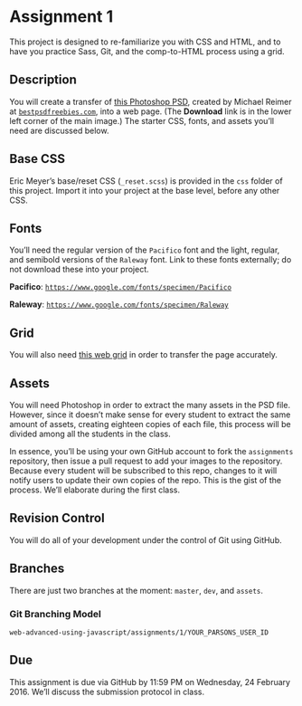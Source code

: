 # Assignment 1

This project is designed to re-familiarize you with CSS and HTML, and to have you practice Sass, Git, and the comp-to-HTML process using a grid.

## Description

You will create a transfer of [this Photoshop PSD](http://www.bestpsdfreebies.com/freebie/focus-psd-theme/), created by Michael Reimer at [`bestpsdfreebies.com`](www.bestpsdfreebies.com), into a web page. (The **Download** link is in the lower left corner of the main image.) The starter CSS, fonts, and assets you’ll need are discussed below.

## Base CSS

Eric Meyer’s base/reset CSS (`_reset.scss`) is provided in the `css` folder of this project. Import it into your project at the base level, before any other CSS.

## Fonts

You’ll need the regular version of the `Pacifico` font and the light, regular, and semibold versions of the `Raleway` font. Link to these fonts externally; do not download these into your project.

**Pacifico**: [`https://www.google.com/fonts/specimen/Pacifico`](https://www.google.com/fonts/specimen/Pacifico)

**Raleway**: [`https://www.google.com/fonts/specimen/Raleway`](https://www.google.com/fonts/specimen/Raleway)

## Grid

You will also need [this web grid](https://github.com/code-warrior/column-baseline-grid) in order to transfer the page accurately.

## Assets

You will need Photoshop in order to extract the many assets in the PSD file. However, since it doesn’t make sense for every student to extract the same amount of assets, creating eighteen copies of each file, this process will be divided among all the students in the class.

In essence, you’ll be using your own GitHub account to fork the `assignments` repository, then issue a pull request to add your images to the repository. Because every student will be subscribed to this repo, changes to it will notify users to update their own copies of the repo. This is the gist of the process. We’ll elaborate during the first class.

## Revision Control

You will do all of your development under the control of Git using GitHub.

## Branches

There are just two branches at the moment: `master`, `dev`, and `assets`.

### Git Branching Model

`web-advanced-using-javascript/assignments/1/YOUR_PARSONS_USER_ID`

## Due

This assignment is due via GitHub by 11:59 PM on Wednesday, 24 February 2016. We’ll discuss the submission protocol in class.
